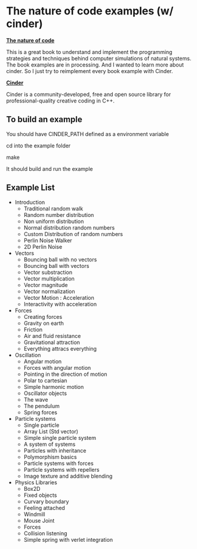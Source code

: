 The nature of code examples (w/ cinder)
=======================================

**[The nature of code](http://natureofcode.com/)**

This is a great book to understand and implement the programming strategies and techniques behind computer simulations of natural systems. The book examples are in processing. And I wanted to learn more about cinder. So I just try to reimplement every book example with Cinder.

**[Cinder](http://libcinder.org/)**

Cinder is a community-developed, free and open source library for professional-quality creative coding in C++.

To build an example
-------------------
You should have CINDER_PATH defined as a environment variable

cd into the example folder

make

It should build and run the example

Example List
------------

- Introduction
  - Traditional random walk
  - Random number distribution
  - Non uniform distribution
  - Normal distribution random numbers
  - Custom Distribution of random numbers
  - Perlin Noise Walker
  - 2D Perlin Noise
- Vectors
  - Bouncing ball with no vectors
  - Bouncing ball with vectors
  - Vector substraction
  - Vector multiplication
  - Vector magnitude
  - Vector normalization
  - Vector Motion : Acceleration
  - Interactivity with acceleration
- Forces
  - Creating forces
  - Gravity on earth
  - Friction
  - Air and fluid resistance
  - Gravitational attraction
  - Everything attracs everything
- Oscillation
  - Angular motion
  - Forces with angular motion
  - Pointing in the direction of motion
  - Polar to cartesian
  - Simple harmonic motion
  - Oscillator objects
  - The wave
  - The pendulum
  - Spring forces
- Particle systems
  - Single particle
  - Array List (Std vector)
  - Simple single particle system
  - A system of systems
  - Particles with inheritance
  - Polymorphism basics
  - Particle systems with forces
  - Particle systems with repellers
  - Image texture and additive blending
- Physics Libraries
  - Box2D
  - Fixed objects
  - Curvary boundary
  - Feeling attached
  - Windmill
  - Mouse Joint
  - Forces
  - Collision listening
  - Simple spring with verlet integration  
